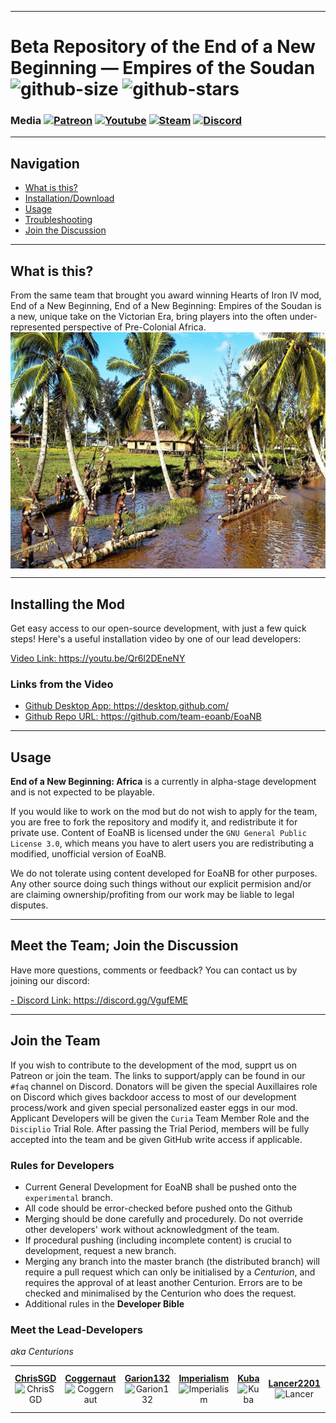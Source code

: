 <hr>

# Beta Repository of the End of a New Beginning — Empires of the Soudan ![github-size]  ![github-stars]

### Media      [![Patreon][patreon-badge]][patreon-link]   [![Youtube][youtube-badge]][youtube-link]   [![Steam][steam-badge]][steam-link]   [![Discord][discord-badge]][discord-link]

[github-size]: https://img.shields.io/github/languages/code-size/team-eoanb/EoaNB
[github-stars]: https://img.shields.io/github/stars/team-eoanb/EoaNB?style=social

[patreon-badge]: https://img.shields.io/static/v1?label=Patreon&message=Donate&color=orange&logo=patreon
[patreon-link]: https://www.patreon.com/mod_eoanb

[steam-badge]: https://img.shields.io/static/v1?label=Steam&message=Download&color=lightgrey&logo=steam	
[steam-link]: https://steamcommunity.com/sharedfiles/filedetails/?id=2114093692

[youtube-badge]: https://img.shields.io/static/v1?label=Youtube&message=Videos&color=red&logo=youtube
[youtube-link]: https://www.youtube.com/channel/UCR6n-pjZ4ain9hhUESuhZNw

[discord-badge]: https://img.shields.io/static/v1?label=Discord&message=Chat&color=blue&logo=discord
[discord-link]: https://discord.gg/VgufEME

<hr>

## Navigation
* [What is this?](#what-is-this?)
* [Installation/Download](#installing-the-mod)
* [Usage](#usage)
* [Troubleshooting](#troubleshooting)
* [Join the Discussion](#meet-the-team;-join-the-discussion)

<hr>

## What is this?

From the same team that brought you award winning Hearts of Iron IV mod, End of a New Beginning, End of a New Beginning: Empires of the Soudan is a new, unique take on the Victorian Era, bring players into the often under-represented perspective of Pre-Colonial Africa.
<img src="https://github.com/team-eoanb/EoaNB-Wallpapers/blob/main/load_mtg_2.jpg?raw=true" width="720px;" align="middle" alt="End of a New Beginning — Pax Orientalis Banner"/>

<hr>

## Installing the Mod

Get easy access to our open-source development, with just a few quick steps!
Here's a useful installation video by one of our lead developers: 

<a href="https://youtu.be/Qr6l2DEneNY">Video Link: https://youtu.be/Qr6l2DEneNY</a>

### Links from the Video 
* <a href="https://desktop.github.com/">Github Desktop App: https://desktop.github.com/</a>
* <a href="https://github.com/team-eoanb/EoaNB">Github Repo URL: https://github.com/team-eoanb/EoaNB</a>

<hr>

## Usage

**End of a New Beginning: Africa** is a currently in alpha-stage development and is not expected to be playable.

If you would like to work on the mod but do not wish to apply for the team, you are free to fork the repository and modify it, and redistribute it for private use. Content of EoaNB is licensed under the `GNU General Public License 3.0`, which means you have to alert users you are redistributing a modified, unofficial version of EoaNB.

We do not tolerate using content developed for EoaNB for other purposes. Any other source doing such things without our explicit permision and/or are claiming ownership/profiting from our work may be liable to legal disputes.

<hr>

## Meet the Team; Join the Discussion

Have more questions, comments or feedback? You can contact us by joining our discord:

<a href="https://discord.gg/VgufEME">- Discord Link: https://discord.gg/VgufEME</a>

<hr>

## Join the Team

If you wish to contribute to the development of the mod, supprt us on Patreon or join the team. The links to support/apply can be found in our `#faq` channel on Discord. Donators will be given the special Auxillaires role on Discord which gives backdoor access to most of our development process/work and given special personalized easter eggs in our mod. Applicant Developers will be given the `Curia` Team Member Role and the `Disciplio` Trial Role. After passing the Trial Period, members will be fully accepted into the team and be given GitHub write access if applicable.

### Rules for Developers
- Current General Development for EoaNB shall be pushed onto the `experimental` branch.
- All code should be error-checked before pushed onto the Github
- Merging should be done carefully and procedurely. Do not override other developers' work without acknowledgment of the team.
- If procedural pushing (including incomplete content) is crucial to development, request a new branch.
- Merging any branch into the master branch (the distributed branch) will require a pull request which can only be initialised by a *Centurion*, and requires the approval of at least another Centurion. Errors are to be checked and minimalised by the Centurion who does the request.
- Additional rules in the **Developer Bible**

### Meet the Lead-Developers
*aka Centurions*
<table>
<tr>
<td align="center">
  <a href = "https://github.com/ChrisSGD"><strong>ChrisSGD</strong></a>
  <img src="https://cdn.discordapp.com/attachments/364411028546781184/824705070745518111/Otto_Weddigen.jpg" width="120px;" alt="ChrisSGD"/>
</td>
<td align="center">
  <a href = "https://github.com/Coggernaut"><strong>Coggernaut</strong></a>
  <img src="https://media.discordapp.net/attachments/729456479651758220/796211077573640253/Battlemaster_Profile_Pic.jpg" width="120px;" alt="Coggernaut"/>
</td>
<td align="center">
  <a href = "https://github.com/Garion132"><strong>Garion132</strong></a>
  <img src="https://cdn.discordapp.com/avatars/118877444542300164/ee0bac252d2038b1cf77d1b382618918.png?size=256" width="120px;" alt="Garion132"/>
</td>
<td align="center">
  <a href = "https://github.com/Imperialism1"><strong>Imperialism</strong></a>
  <img src="https://cdn.discordapp.com/avatars/254066709252669440/dbe57d4081757cc0aa36ae256e106284.png?size=256" width="120px;" alt="Imperialism"/>
</td>
<td align="center">
  <a href = "https://github.com/Polskastronkkurwa"><strong>Kuba</strong></a>
  <img src="https://media.discordapp.net/attachments/733406104243011687/816435452373893140/clown_generation.jpg" width="120px;" alt="Kuba"/>
</td>
<td align="center">
  <a href = "https://github.com/condor93"><strong>Lancer2201</strong></a>
  <img src="https://cdn.discordapp.com/avatars/318886512869507072/652309426aa905288b6824d83f3a4715.png?size=256" width="120px;" alt="Lancer"/>
</td>
<td align="center">
  <a href = "https://github.com/TPS-Geronam"><strong>TPS-Geronam</strong></a>
  <img src="https://cdn.discordapp.com/avatars/212693204519223296/12c04fd0ebb1cde05159ae6c5c25e41c.png?size=256" width="120px;" alt="TPS-Geronam"/>
</td>
<td align="center">
  <a href = "https://github.com/Vanadium-GITHUB"><strong>Vanadium</strong></a>
  <img src="https://media.discordapp.net/attachments/520351376963010560/816811068693282856/kaede_pfp-removebg.png?width=499&height=553" width="120px;" alt="Vanadium"/>
</td>
</tr>
</table>
